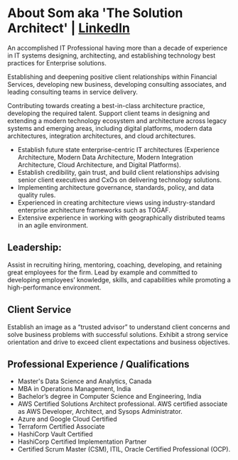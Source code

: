 # About Som aka 'The Solution Architect' | [LinkedIn](https://www.linkedin.com/in/somspeaks/)
An accomplished IT Professional having more than a decade of experience in IT systems designing, architecting, and establishing technology best practices for Enterprise solutions. 

Establishing and deepening positive client relationships within Financial Services, developing new business, developing consulting associates, and leading consulting teams in service delivery.

Contributing towards creating a best-in-class architecture practice, developing the required talent. Support client teams in designing and extending a modern technology ecosystem and architecture across legacy systems and emerging areas, including digital platforms, modern data architectures, integration architectures, and cloud architectures.

- Establish future state enterprise-centric IT architectures (Experience Architecture, Modern Data Architecture, Modern Integration Architecture, Cloud Architecture, and Digital Platforms).
- Establish credibility, gain trust, and build client relationships advising senior client executives and CxOs on delivering technology solutions.
- Implementing architecture governance, standards, policy, and data quality rules.
- Experienced in creating architecture views using industry-standard enterprise architecture frameworks such as TOGAF.
- Extensive experience in working with geographically distributed teams in an agile environment. 

## Leadership:

Assist in recruiting hiring, mentoring, coaching, developing, and retaining great employees for the firm.
Lead by example and committed to developing employees’ knowledge, skills, and capabilities while promoting a high-performance environment.

## Client Service

Establish an image as a “trusted advisor” to understand client concerns and solve business problems with successful solutions.
Exhibit a strong service orientation and drive to exceed client expectations and business objectives.

## Professional Experience / Qualifications

- Master's Data Science and Analytics, Canada
- MBA in Operations Management, India
- Bachelor’s degree in Computer Science and Engineering, India
- AWS Certified Solutions Architect professional. AWS certified associate as AWS Developer, Architect, and Sysops Administrator.
- Azure and Google Cloud Certified
- Terraform Certified Associate
- HashiCorp Vault Certified
- HashiCorp Certified Implementation Partner
- Certified Scrum Master (CSM), ITIL, Oracle Certified Professional (OCP).
